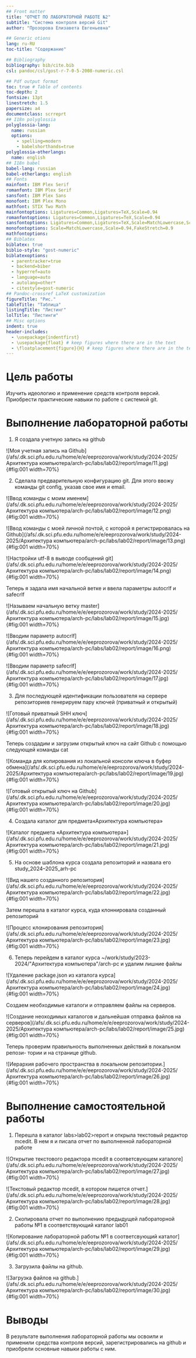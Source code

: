 ```yaml
---
## Front matter
title: "ОТЧЕТ ПО ЛАБОРАТОРНОЙ РАБОТЕ №2"
subtitle: "Система контроля версий Git"
author: "Прозорова Елизавета Евгеньевна"

## Generic otions
lang: ru-RU
toc-title: "Содержание"

## Bibliography
bibliography: bib/cite.bib
csl: pandoc/csl/gost-r-7-0-5-2008-numeric.csl

## Pdf output format
toc: true # Table of contents
toc-depth: 2
fontsize: 13pt
linestretch: 1.5
papersize: a4
documentclass: scrreprt
## I18n polyglossia
polyglossia-lang:
  name: russian
  options:
	- spelling=modern
	- babelshorthands=true
polyglossia-otherlangs:
  name: english
## I18n babel
babel-lang: russian
babel-otherlangs: english
## Fonts
mainfont: IBM Plex Serif
romanfont: IBM Plex Serif
sansfont: IBM Plex Sans
monofont: IBM Plex Mono
mathfont: STIX Two Math
mainfontoptions: Ligatures=Common,Ligatures=TeX,Scale=0.94
romanfontoptions: Ligatures=Common,Ligatures=TeX,Scale=0.94
sansfontoptions: Ligatures=Common,Ligatures=TeX,Scale=MatchLowercase,Scale=0.94
monofontoptions: Scale=MatchLowercase,Scale=0.94,FakeStretch=0.9
mathfontoptions:
## Biblatex
biblatex: true
biblio-style: "gost-numeric"
biblatexoptions:
  - parentracker=true
  - backend=biber
  - hyperref=auto
  - language=auto
  - autolang=other*
  - citestyle=gost-numeric
## Pandoc-crossref LaTeX customization
figureTitle: "Рис."
tableTitle: "Таблица"
listingTitle: "Листинг"
lolTitle: "Листинги"
## Misc options
indent: true
header-includes:
  - \usepackage{indentfirst}
  - \usepackage{float} # keep figures where there are in the text
  - \floatplacement{figure}{H} # keep figures where there are in the text
---
```


# Цель работы

Изучить	идеологию	и	применение	средств	контроля	версий.	Приобрести практические навыки по работе с системой git.

# Выполнение лабораторной работы

1. Я создала учетную запись на github

![Моя учетная запись на Github](/afs/.dk.sci.pfu.edu.ru/home/e/e/eeprozorova/work/study/2024-2025/Архитектура компьютера/arch-pc/labs/lab02/report/image/11.jpg){#fig:001 width=70%}

2. Сделала предварительную конфигурацию git. Для этого ввожу команды git config, указав свое имя и email.

![Ввод команды с моим именем](/afs/.dk.sci.pfu.edu.ru/home/e/e/eeprozorova/work/study/2024-2025/Архитектура компьютера/arch-pc/labs/lab02/report/image/12.png){#fig:001 width=70%}

![Ввод команды с моей личной почтой, с которой я регистрировалась на Github](/afs/.dk.sci.pfu.edu.ru/home/e/e/eeprozorova/work/study/2024-2025/Архитектура компьютера/arch-pc/labs/lab02/report/image/13.png){#fig:001 width=70%}

![Настройки utf-8 в выводе сообщений git](/afs/.dk.sci.pfu.edu.ru/home/e/e/eeprozorova/work/study/2024-2025/Архитектура компьютера/arch-pc/labs/lab02/report/image/14.png){#fig:001 width=70%}

Теперь я задала имя начальной ветке и ввела параметры autocrlf и safecrlf

![Называем начальную ветку master](/afs/.dk.sci.pfu.edu.ru/home/e/e/eeprozorova/work/study/2024-2025/Архитектура компьютера/arch-pc/labs/lab02/report/image/15.jpg){#fig:001 width=70%}

![Вводим параметр autocrlf](/afs/.dk.sci.pfu.edu.ru/home/e/e/eeprozorova/work/study/2024-2025/Архитектура компьютера/arch-pc/labs/lab02/report/image/16.png){#fig:001 width=70%}

![Вводим параметр safecrlf](/afs/.dk.sci.pfu.edu.ru/home/e/e/eeprozorova/work/study/2024-2025/Архитектура компьютера/arch-pc/labs/lab02/report/image/17.jpg){#fig:001 width=70%}

3. Для	последующей	идентификации	пользователя	на	сервере	репозиториев генерируем пару ключей (приватный и открытый)

![Готовый приватный SHH ключ](/afs/.dk.sci.pfu.edu.ru/home/e/e/eeprozorova/work/study/2024-2025/Архитектура компьютера/arch-pc/labs/lab02/report/image/18.jpg){#fig:001 width=70%}

Теперь создадим и загрузим открытый ключ на сайт Github c помощью следующей команды cat

![Команда для копирования из локальной консоли ключа в буфер обмена](/afs/.dk.sci.pfu.edu.ru/home/e/e/eeprozorova/work/study/2024-2025/Архитектура компьютера/arch-pc/labs/lab02/report/image/19.jpg){#fig:001 width=70%}

![Готовый открытый ключ на Github](/afs/.dk.sci.pfu.edu.ru/home/e/e/eeprozorova/work/study/2024-2025/Архитектура компьютера/arch-pc/labs/lab02/report/image/20.jpg){#fig:001 width=70%}

4. Cоздала каталог для предмета«Архитектура компьютера»

![Каталог предмета «Архитектура компьютера»](/afs/.dk.sci.pfu.edu.ru/home/e/e/eeprozorova/work/study/2024-2025/Архитектура компьютера/arch-pc/labs/lab02/report/image/21.jpg){#fig:001 width=70%}

5. На основе шаблона курса создала репозиторий и назвала его study_2024–2025_arh-pc

![Вид нашего созданного репозитория](/afs/.dk.sci.pfu.edu.ru/home/e/e/eeprozorova/work/study/2024-2025/Архитектура компьютера/arch-pc/labs/lab02/report/image/22.jpg){#fig:001 width=70%}

Затем перешла в каталог курса, куда клоннировала созданный репозиторий

![Процесс клонирования репозитория](/afs/.dk.sci.pfu.edu.ru/home/e/e/eeprozorova/work/study/2024-2025/Архитектура компьютера/arch-pc/labs/lab02/report/image/23.jpg){#fig:001 width=70%}

6. Теперь перейдем в каталог курса ~/work/study/2023-2024/"Архитектура компьютера"/arch-pc и удалим лишние файлы

![Удаление package.json из каталога курса](/afs/.dk.sci.pfu.edu.ru/home/e/e/eeprozorova/work/study/2024-2025/Архитектура компьютера/arch-pc/labs/lab02/report/image/24.jpg){#fig:001 width=70%}

Создаем необходимые каталоги и отправляем файлы на серверов.

![Создание неоходимых каталогов и дальнейшая отправка файлов на серверов](/afs/.dk.sci.pfu.edu.ru/home/e/e/eeprozorova/work/study/2024-2025/Архитектура компьютера/arch-pc/labs/lab02/report/image/25.jpg){#fig:001 width=70%}

Теперь проверим правильность выполненных действий в локальном репози- тории и на странице github.

![Иерархия рабочего пространства в локальном репозитории.](/afs/.dk.sci.pfu.edu.ru/home/e/e/eeprozorova/work/study/2024-2025/Архитектура компьютера/arch-pc/labs/lab02/report/image/26.jpg){#fig:001 width=70%}


# Выполнение самостоятельной работы

1. Перешла в каталог labs>lab02>report и открыла текстовый редактор mcedit. В нем я и писала отчет по выполненной лабораторной работе

![Открытие текстового редактора mcedit в соответсвующем каталоге](/afs/.dk.sci.pfu.edu.ru/home/e/e/eeprozorova/work/study/2024-2025/Архитектура компьютера/arch-pc/labs/lab02/report/image/27.jpg){#fig:001 width=70%}

![Текстовый редактор mcedit, в котором пишется отчет.](/afs/.dk.sci.pfu.edu.ru/home/e/e/eeprozorova/work/study/2024-2025/Архитектура компьютера/arch-pc/labs/lab02/report/image/28.jpg){#fig:001 width=70%}

2. Скопировала отчет по выполнению предыдущей лабораторной работы №1 в соответствующий каталог lab01

![Копирование лабораторной работы №1 в соответсвующий каталог](/afs/.dk.sci.pfu.edu.ru/home/e/e/eeprozorova/work/study/2024-2025/Архитектура компьютера/arch-pc/labs/lab02/report/image/29.jpg){#fig:001 width=70%}

3. Загрузила файлы на github.

![Загрузка файлов на github.](/afs/.dk.sci.pfu.edu.ru/home/e/e/eeprozorova/work/study/2024-2025/Архитектура компьютера/arch-pc/labs/lab02/report/image/30.jpg){#fig:001 width=70%}

# Выводы

В результате выполнения лабораторной работы мы освоили и применили средства контроля версий, зарегистрировались на github и приобрели основные навыки работы с ним.


